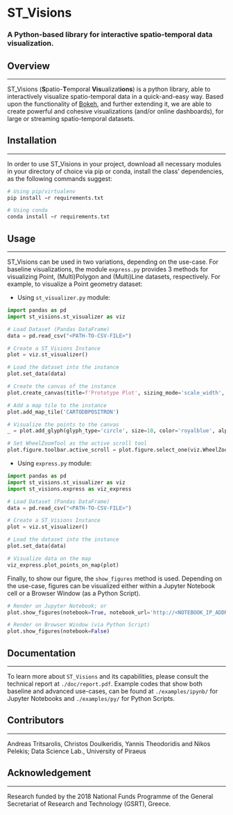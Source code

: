 # ST_Visions
### A Python-based library for interactive spatio-temporal data visualization.


## Overview
---
ST_Visions (**S**patio-**T**emporal **Vis**ualizat**ions**) is a python library, able to interactively visualize spatio-temporal data in a quick-and-easy way. Based upon the functionality of [Bokeh](https://docs.bokeh.org/en/latest/index.html#), and further extending it, we are able to create powerful and cohesive visualizations (and/or online dashboards), for large or streaming spatio-temporal datasets.


## Installation
---
In order to use ST_Visions in your project, download all necessary modules in your directory of choice via pip or conda, install the class’ dependencies, as the following commands suggest:

```Python
# Using pip/virtualenv
pip install −r requirements.txt

# Using conda
conda install −r requirements.txt
```


## Usage
---
ST_Visions can be used in two variations, depending on the use-case. For baseline visualizations, the module ```express.py``` provides 3 methods for visualizing Point, (Multi)Polygon and (Multi)Line datasets, respectively. For example, to visualize a Point geometry dataset:

* Using ```st_visualizer.py``` module: 

```Python
import pandas as pd
import st_visions.st_visualizer as viz

# Load Dataset (Pandas DataFrame)
data = pd.read_csv("<PATH-TO-CSV-FILE>")

# Create a ST_Visions Instance
plot = viz.st_visualizer()

# Load the dataset into the instance
plot.set_data(data)

# Create the canvas of the instance
plot.create_canvas(title=f'Prototype Plot', sizing_mode='scale_width', plot_height=540)

# Add a map tile to the instance
plot.add_map_tile('CARTODBPOSITRON')

# Visualize the points to the canvas 
_ = plot.add_glyph(glyph_type='circle', size=10, color='royalblue', alpha=0.7, fill_alpha=0.6, muted_alpha=0, legend_label=f'Vessel GPS Locations')

# Set WheelZoomTool as the active scroll tool
plot.figure.toolbar.active_scroll = plot.figure.select_one(viz.WheelZoomTool)
```

* Using ```express.py``` module: 

```Python
import pandas as pd
import st_visions.st_visualizer as viz
import st_visions.express as viz_express

# Load Dataset (Pandas DataFrame)
data = pd.read_csv("<PATH-TO-CSV-FILE>")

# Create a ST_Visions Instance
plot = viz.st_visualizer()

# Load the dataset into the instance
plot.set_data(data)

# Visualize data on the map
viz_express.plot_points_on_map(plot)
```

Finally, to show our figure, the ```show_figures``` method is used. Depending on the use-case, figures can be visualized either within a Jupyter Notebook cell or a Browser Window (as a Python Script).

```Python
# Render on Jupyter Notebook; or
plot.show_figures(notebook=True, notebook_url='http://<NOTEBOOK_IP_ADDRESS>:<NOTEBOOK_PORT>')

# Render on Browser Window (via Python Script)
plot.show_figures(notebook=False)
```

## Documentation
---
To learn more about ```ST_Visions``` and its capabilities, please consult the technical report at ```./doc/report.pdf```. Example codes that show both baseline and advanced use-cases, can be found at ```./examples/ipynb/``` for Jupyter Notebooks and ```./examples/py/``` for Python Scripts.


## Contributors
---
Andreas Tritsarolis, Christos Doulkeridis, Yannis Theodoridis and Nikos Pelekis; Data Science Lab., University of Piraeus


## Acknowledgement
---
Research funded by the 2018 National Funds Programme of the General Secretariat of Research and Technology (GSRT), Greece.